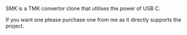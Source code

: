 SMK is a TMK convertor clone that utilises the power of USB C.

If you want one please purchase one from me as it directly supports the project.

